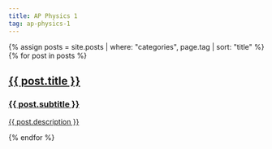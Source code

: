 ```yaml
---
title: AP Physics 1
tag: ap-physics-1
---
```


<div
    class="grid
            md:grid-cols-3
            sm:grid-cols-1
            grid-flow-row grid-auto-row-dense
            gap-6"
>
    {% assign posts = site.posts | where: "categories", page.tag | sort: "title" %}
    {% for post in posts %}
    <a href="{{ post.url }}">
        <div class="flex flex-wrap -m-4">
            <div class="p-4">
                <div class="border border-gray-200 p-6 rounded-lg transition duration-300 hover:shadow-lg">
                    <h2 class="text-xl font-bold text-gray-900 mb-1">
                        {{ post.title }}
                    </h2>
                    <h3 class="text-sm text-gray-400 mb-2">
                        {{ post.subtitle }}
                    </h3>
                    <p class="leading-relaxed text-base">
                        {{ post.description }}
                    </p>
                </div>
            </div>
        </div>
    </a>
    {% endfor %}
</div>
